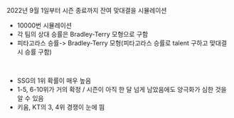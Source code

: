 2022년 9월 1일부터 시즌 종료까지 잔여 맞대결을 시뮬레이션

- 10000번 시뮬레이션
- 각 팀의 상대 승률은 Bradley-Terry 모형으로 구함
- 피타고라스 승률-> Bradley-Terry 모형(피타고라스 승률로 talent 구하고 맞대결시 승률 구함)

<br>



- SSG의 1위 확률이 매우 높음
- 1-5, 6-10위가 거의 확정 / 시즌이 아직 한 달 넘게 남았음에도 양극화가 심한 것을 알 수 있음
- 키움, KT의 3, 4위 경쟁이 눈에 띔


